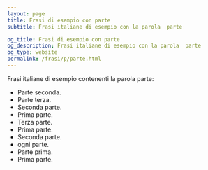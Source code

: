 ```yaml
---
layout: page
title: Frasi di esempio con parte 
subtitle: Frasi italiane di esempio con la parola  parte

og_title: Frasi di esempio con parte 
og_description: Frasi italiane di esempio con la parola  parte
og_type: website
permalink: /frasi/p/parte.html
---
```


Frasi italiane di esempio contenenti la parola parte:


- Parte seconda.
- Parte terza.
- Seconda parte.
- Prima parte.
- Terza parte.
- Prima parte.
- Seconda parte.
- ogni parte.
- Parte prima.
- Prima parte.
